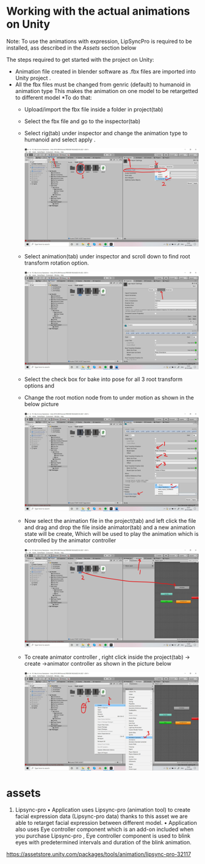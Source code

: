 # Working with the actual animations on Unity

Note: To use the animations with expression, LipSyncPro is required to be installed, ass described in the *Assets* section below

The steps required to get started with the project on Unity:

* Animation file created in blender software as .fbx files are imported into Unity project .
* All the fbx files must be changed from genric (default) to humanoid in animation type This makes the animation on one model to be retargetted to different model
*To do that:
  * Upload/import the fbx file inside a folder in  project(tab)
  * Select the fbx file and go to the inspector(tab)
  * Select rig(tab) under inspector and change the animation type to humanoid  and select apply .
      
      ![alt text](img/1.jpg?raw=true "1")
  * Select animation(tab) under inspector and scroll down to find root transform rotation option.
      
      ![alt text](img/2.jpg?raw=true "2")
  * Select the check box for bake into pose for all 3 root transform options and 
  * Change the root motion node from <none> to <root transform> under motion as shown in the below picture 
      
      ![alt text](img/3.jpg?raw=true "3")
  * Now select the animation file in the project(tab) and left click the file and drag and drop the file inside animator(tab) and a new animation state will be create, Which will be used to play the animation which is controlled by the animator controller
      
      ![alt text](img/4.jpg?raw=true "4")
  * To create animator controller , right click inside the project(tab) -> create ->animator controller as shown in the picture below
      
      ![alt text](img/5.jpg?raw=true "5")


# assets 
1. Lipsync-pro
• Application uses Lipsync-pro (animation tool) to create facial expression data (Lipsync-pro data) thanks to this asset we are able to retarget facial expression between different model. 
• Application also uses Eye controller component which is an add-on included when you purchase Lipsync-pro , Eye controller component is used to blink eyes with predetermined intervals and duration of the blink animation.



https://assetstore.unity.com/packages/tools/animation/lipsync-pro-32117
